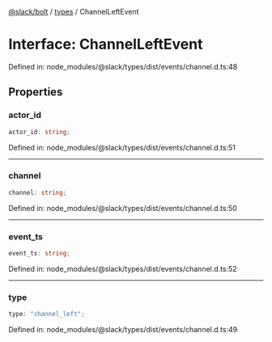 [@slack/bolt](../../../../index.md) / [types](../index.md) / ChannelLeftEvent

# Interface: ChannelLeftEvent

Defined in: node\_modules/@slack/types/dist/events/channel.d.ts:48

## Properties

### actor\_id

```ts
actor_id: string;
```

Defined in: node\_modules/@slack/types/dist/events/channel.d.ts:51

***

### channel

```ts
channel: string;
```

Defined in: node\_modules/@slack/types/dist/events/channel.d.ts:50

***

### event\_ts

```ts
event_ts: string;
```

Defined in: node\_modules/@slack/types/dist/events/channel.d.ts:52

***

### type

```ts
type: "channel_left";
```

Defined in: node\_modules/@slack/types/dist/events/channel.d.ts:49
